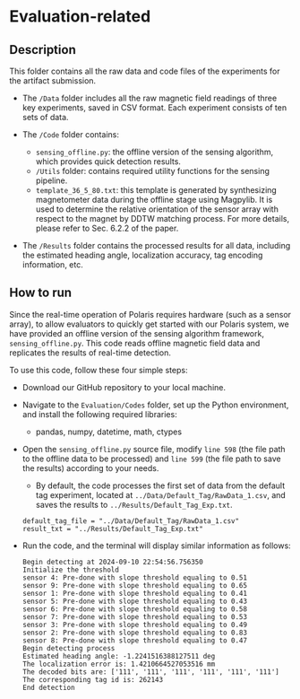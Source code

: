 # Evaluation-related

## Description
This folder contains all the raw data and code files of the experiments for the artifact submission.

- The `/Data` folder includes all the raw magnetic field readings of three key experiments, saved in CSV format. Each experiment consists of ten sets of data.

- The `/Code` folder contains:
    
    - `sensing_offline.py`: 
    the offline version of the sensing algorithm, which provides quick detection results.
    - `/Utils` folder: 
    contains required utility functions for the sensing pipeline.
    - `template_36_5_80.txt`: 
    this template is generated by synthesizing magnetometer data during the offline stage using Magpylib. 
    It is used to determine the relative orientation of the sensor array with respect to the magnet by DDTW matching process. 
    For more details, please refer to Sec. 6.2.2 of the paper.

- The `/Results` folder contains the processed results for all data, including the estimated heading angle, localization accuracy, tag encoding information, etc.

## How to run
Since the real-time operation of Polaris requires hardware (such as a sensor array), to allow evaluators to quickly get started with our Polaris system, we have provided an offline version of the sensing algorithm framework, `sensing_offline.py`. 
This code reads offline magnetic field data and replicates the results of real-time detection.

To use this code, follow these four simple steps:
- Download our GitHub repository to your local machine.

- Navigate to the `Evaluation/Codes` folder, set up the Python environment, and install the following required libraries:
    - pandas, numpy, datetime, math, ctypes
- Open the `sensing_offline.py` source file, modify `line 598` (the file path to the offline data to be processed) and `line 599` (the file path to save the results) according to your needs. 
    - By default, the code processes the first set of data from the default tag experiment, located at `../Data/Default_Tag/RawData_1.csv`, and saves the results to `../Results/Default_Tag_Exp.txt`.
    ```
    default_tag_file = "../Data/Default_Tag/RawData_1.csv"
    result_txt = "../Results/Default_Tag_Exp.txt"
    ```

- Run the code, and the terminal will display similar information as follows:
    ```
    Begin detecting at 2024-09-10 22:54:56.756350                                           
    Initialize the threshold
    sensor 4: Pre-done with slope threshold equaling to 0.51
    sensor 9: Pre-done with slope threshold equaling to 0.65
    sensor 1: Pre-done with slope threshold equaling to 0.41
    sensor 5: Pre-done with slope threshold equaling to 0.43
    sensor 6: Pre-done with slope threshold equaling to 0.58
    sensor 7: Pre-done with slope threshold equaling to 0.53
    sensor 3: Pre-done with slope threshold equaling to 0.49
    sensor 2: Pre-done with slope threshold equaling to 0.83
    sensor 8: Pre-done with slope threshold equaling to 0.47
    Begin detecting process
    Estimated heading angle: -1.2241516388127511 deg
    The localization error is: 1.4210664527053516 mm
    The decoded bits are: ['111', '111', '111', '111', '111', '111']
    The corresponding tag id is: 262143
    End detection
    ```
